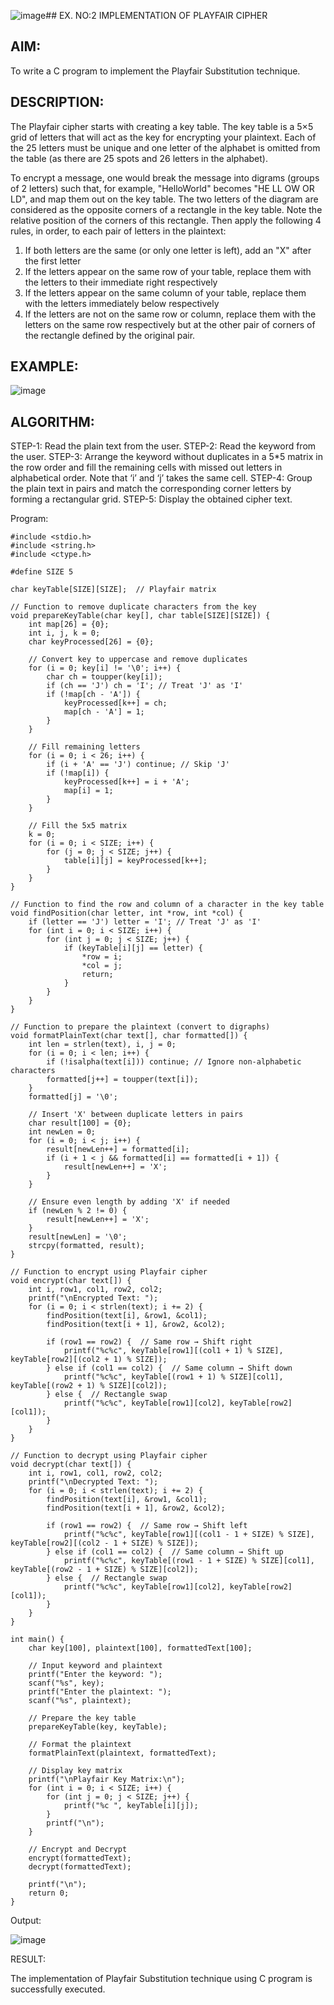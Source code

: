 ![image](https://github.com/user-attachments/assets/19928b9e-186e-45c4-9cad-76c63da7d62d)## EX. NO:2 IMPLEMENTATION OF PLAYFAIR CIPHER

 

## AIM:
 
To write a C program to implement the Playfair Substitution technique.

## DESCRIPTION:

The Playfair cipher starts with creating a key table. The key table is a 5×5 grid of letters that will act as the key for encrypting your plaintext. Each of the 25 letters must be unique and one letter of the alphabet is omitted from the table (as there are 25 spots and 26 letters in the alphabet).

To encrypt a message, one would break the message into digrams (groups of 2 letters) such that, for example, "HelloWorld" becomes "HE LL OW OR LD", and map them out on the key table. The two letters of the diagram are considered as the opposite corners of a rectangle in the key table. Note the relative position of the corners of this rectangle. Then apply the following 4 rules, in order, to each pair of letters in the plaintext:
1.	If both letters are the same (or only one letter is left), add an "X" after the first letter
2.	If the letters appear on the same row of your table, replace them with the letters to their immediate right respectively
3.	If the letters appear on the same column of your table, replace them with the letters immediately below respectively
4.	If the letters are not on the same row or column, replace them with the letters on the same row respectively but at the other pair of corners of the rectangle defined by the original pair.
## EXAMPLE:
![image](https://github.com/Hemamanigandan/EX-NO-2-/assets/149653568/e6858d4f-b122-42ba-acdb-db18ec2e9675)

 

## ALGORITHM:

STEP-1: Read the plain text from the user.
STEP-2: Read the keyword from the user.
STEP-3: Arrange the keyword without duplicates in a 5*5 matrix in the row order and fill the remaining cells with missed out letters in alphabetical order. Note that ‘i’ and ‘j’ takes the same cell.
STEP-4: Group the plain text in pairs and match the corresponding corner letters by forming a rectangular grid.
STEP-5: Display the obtained cipher text.




Program:
```
#include <stdio.h>
#include <string.h>
#include <ctype.h>

#define SIZE 5

char keyTable[SIZE][SIZE];  // Playfair matrix

// Function to remove duplicate characters from the key
void prepareKeyTable(char key[], char table[SIZE][SIZE]) {
    int map[26] = {0};
    int i, j, k = 0;
    char keyProcessed[26] = {0};

    // Convert key to uppercase and remove duplicates
    for (i = 0; key[i] != '\0'; i++) {
        char ch = toupper(key[i]);
        if (ch == 'J') ch = 'I'; // Treat 'J' as 'I'
        if (!map[ch - 'A']) {
            keyProcessed[k++] = ch;
            map[ch - 'A'] = 1;
        }
    }

    // Fill remaining letters
    for (i = 0; i < 26; i++) {
        if (i + 'A' == 'J') continue; // Skip 'J'
        if (!map[i]) {
            keyProcessed[k++] = i + 'A';
            map[i] = 1;
        }
    }

    // Fill the 5x5 matrix
    k = 0;
    for (i = 0; i < SIZE; i++) {
        for (j = 0; j < SIZE; j++) {
            table[i][j] = keyProcessed[k++];
        }
    }
}

// Function to find the row and column of a character in the key table
void findPosition(char letter, int *row, int *col) {
    if (letter == 'J') letter = 'I'; // Treat 'J' as 'I'
    for (int i = 0; i < SIZE; i++) {
        for (int j = 0; j < SIZE; j++) {
            if (keyTable[i][j] == letter) {
                *row = i;
                *col = j;
                return;
            }
        }
    }
}

// Function to prepare the plaintext (convert to digraphs)
void formatPlainText(char text[], char formatted[]) {
    int len = strlen(text), i, j = 0;
    for (i = 0; i < len; i++) {
        if (!isalpha(text[i])) continue; // Ignore non-alphabetic characters
        formatted[j++] = toupper(text[i]);
    }
    formatted[j] = '\0';

    // Insert 'X' between duplicate letters in pairs
    char result[100] = {0};
    int newLen = 0;
    for (i = 0; i < j; i++) {
        result[newLen++] = formatted[i];
        if (i + 1 < j && formatted[i] == formatted[i + 1]) {
            result[newLen++] = 'X';
        }
    }

    // Ensure even length by adding 'X' if needed
    if (newLen % 2 != 0) {
        result[newLen++] = 'X';
    }
    result[newLen] = '\0';
    strcpy(formatted, result);
}

// Function to encrypt using Playfair cipher
void encrypt(char text[]) {
    int i, row1, col1, row2, col2;
    printf("\nEncrypted Text: ");
    for (i = 0; i < strlen(text); i += 2) {
        findPosition(text[i], &row1, &col1);
        findPosition(text[i + 1], &row2, &col2);

        if (row1 == row2) {  // Same row → Shift right
            printf("%c%c", keyTable[row1][(col1 + 1) % SIZE], keyTable[row2][(col2 + 1) % SIZE]);
        } else if (col1 == col2) {  // Same column → Shift down
            printf("%c%c", keyTable[(row1 + 1) % SIZE][col1], keyTable[(row2 + 1) % SIZE][col2]);
        } else {  // Rectangle swap
            printf("%c%c", keyTable[row1][col2], keyTable[row2][col1]);
        }
    }
}

// Function to decrypt using Playfair cipher
void decrypt(char text[]) {
    int i, row1, col1, row2, col2;
    printf("\nDecrypted Text: ");
    for (i = 0; i < strlen(text); i += 2) {
        findPosition(text[i], &row1, &col1);
        findPosition(text[i + 1], &row2, &col2);

        if (row1 == row2) {  // Same row → Shift left
            printf("%c%c", keyTable[row1][(col1 - 1 + SIZE) % SIZE], keyTable[row2][(col2 - 1 + SIZE) % SIZE]);
        } else if (col1 == col2) {  // Same column → Shift up
            printf("%c%c", keyTable[(row1 - 1 + SIZE) % SIZE][col1], keyTable[(row2 - 1 + SIZE) % SIZE][col2]);
        } else {  // Rectangle swap
            printf("%c%c", keyTable[row1][col2], keyTable[row2][col1]);
        }
    }
}

int main() {
    char key[100], plaintext[100], formattedText[100];

    // Input keyword and plaintext
    printf("Enter the keyword: ");
    scanf("%s", key);
    printf("Enter the plaintext: ");
    scanf("%s", plaintext);

    // Prepare the key table
    prepareKeyTable(key, keyTable);

    // Format the plaintext
    formatPlainText(plaintext, formattedText);

    // Display key matrix
    printf("\nPlayfair Key Matrix:\n");
    for (int i = 0; i < SIZE; i++) {
        for (int j = 0; j < SIZE; j++) {
            printf("%c ", keyTable[i][j]);
        }
        printf("\n");
    }

    // Encrypt and Decrypt
    encrypt(formattedText);
    decrypt(formattedText);

    printf("\n");
    return 0;
}
```

Output:

![image](https://github.com/user-attachments/assets/fa4bf0db-5a9e-4239-b1c6-0054c1f8d268)

RESULT:

The implementation of Playfair Substitution technique using C program is successfully executed.

